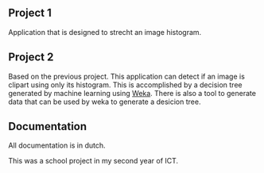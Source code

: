 ## Project 1
Application that is designed to strecht an image histogram.

## Project 2
Based on the previous project. This application can detect if an image is clipart using only its histogram.
This is accomplished by a decision tree generated by machine learning using [Weka](https://www.cs.waikato.ac.nz/ml/weka/). 
There is also a tool to generate data that can be used by weka to generate a desicion tree.

## Documentation
All documentation is in dutch. 

This was a school project in my second year of ICT.
